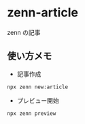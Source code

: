 # zenn-article

zenn の記事

## 使い方メモ

- 記事作成
```
npx zenn new:article
```

- プレビュー開始
```
npx zenn preview   
```